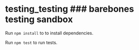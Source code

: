 # testing_testing ### barebones testing sandbox

Run `npm install` to to install dependencies.

Run `npm test` to run tests.
